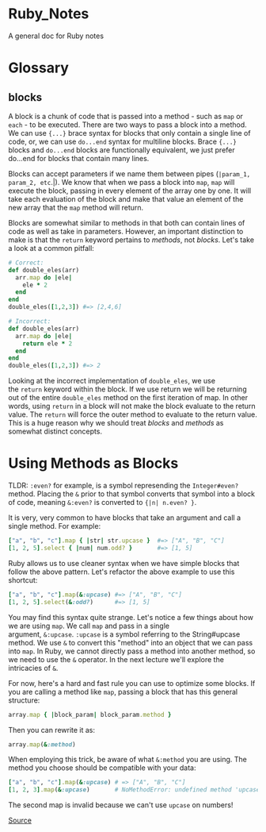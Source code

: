 # Ruby_Notes
A general doc for Ruby notes



# Glossary

## **blocks**
A block is a chunk of code that is passed into a method - such as `map` or `each` - to be executed. There are two ways to pass a block into a method. We can use `{...}` brace syntax for blocks that only contain a single line of code, or, we can use `do...end` syntax for multiline blocks. Brace `{...}` blocks and `do...end` blocks are functionally equivalent, we just prefer do...end for blocks that contain many lines.

Blocks can accept parameters if we name them between pipes (`|param_1, param_2, etc`.|). We know that when we pass a block into `map`, `map` will execute the block, passing in every element of the array one by one. It will take each evaluation of the block and make that value an element of the new array that the `map` method will return.

Blocks are somewhat similar to methods in that both can contain lines of code as well as take in parameters. However, an important distinction to make is that the `return` keyword pertains to *methods*, not *blocks*. Let's take a look at a common pitfall:

```ruby
# Correct:
def double_eles(arr)
  arr.map do |ele|
    ele * 2
  end
end
double_eles([1,2,3]) #=> [2,4,6]

# Incorrect:
def double_eles(arr)
  arr.map do |ele|
    return ele * 2
  end
end
double_eles([1,2,3]) #=> 2
```

Looking at the incorrect implementation of `double_eles`, we use the `return` keyword within the block. If we use return we will be returning out of the entire `double_eles` method on the first iteration of map. In other words, using `return` in a block will not make the block evaluate to the return value. The `return` will force the outer method to evaluate to the return value. This is a huge reason why we should treat *blocks* and *methods* as somewhat distinct concepts.

# **Using Methods as Blocks**

TLDR: `:even?` for example, is a symbol represending the `Integer#even?` method. Placing the `&` prior to that symbol converts that symbol into a block of code, meaning `&:even?` is converted to `{|n| n.even? }`.

It is very, very common to have blocks that take an argument and call a single method. For example:

```ruby
["a", "b", "c"].map { |str| str.upcase }  #=> ["A", "B", "C"]
[1, 2, 5].select { |num| num.odd? }       #=> [1, 5]
```

Ruby allows us to use cleaner syntax when we have simple blocks that follow the above pattern. Let's refactor the above example to use this shortcut:

```ruby
["a", "b", "c"].map(&:upcase) #=> ["A", "B", "C"]
[1, 2, 5].select(&:odd?)      #=> [1, 5]
```

You may find this syntax quite strange. Let's notice a few things about how we are using `map`. We call `map` and pass in a single argument, `&:upcase`. `:upcase` is a symbol referring to the String#upcase method. We use `&` to convert this "method" into an object that we can pass into `map`. In Ruby, we cannot directly pass a method into another method, so we need to use the `&` operator. In the next lecture we'll explore the intricacies of `&`.

For now, here's a hard and fast rule you can use to optimize some blocks. If you are calling a method like `map`, passing a block that has this general structure:

```ruby
array.map { |block_param| block_param.method }
```

Then you can rewrite it as:

```ruby
array.map(&:method)
```

When employing this trick, be aware of what `&:method` you are using. The method you choose should be compatible with your data:

```ruby
["a", "b", "c"].map(&:upcase) # => ["A", "B", "C"]
[1, 2, 3].map(&:upcase)       # NoMethodError: undefined method 'upcase' for Integer
```

The second map is invalid because we can't use `upcase` on numbers!

[Source](https://open.appacademy.io/learn/full-stack-online/software-engineering-foundations/blocks-notes)
